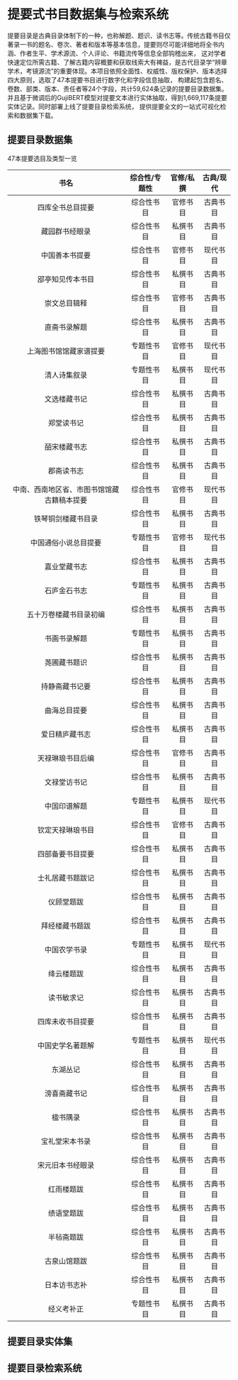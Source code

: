 # 提要式书目数据集与检索系统
提要目录是古典目录体制下的一种，也称解题、题识、读书志等。传统古籍书目仅著录一书的题名、卷次、著者和版本等基本信息，提要则尽可能详细地将全书内涵、作者生平、学术源流、个人评论、书籍流传等信息全部钩稽出来，
这对学者快速定位所需古籍、了解古籍内容概要和获取线索大有裨益，是古代目录学“辨章学术，考镜源流”的重要体现。本项目依照全面性、权威性、版权保护、版本选择四大原则，选取了47本提要书目进行数字化和字段信息抽取，
构建起包含题名、卷数、部类、版本、责任者等24个字段，共计59,624条记录的提要目录数据集。并且基于微调后的GujiBERT模型对提要文本进行实体抽取，得到1,669,117条提要实体记录。同时部署上线了提要目录检索系统，
提供提要全文的一站式可视化检索和数据集下载。  
## 提要目录数据集
47本提要选目及类型一览

| 书名 | 综合性/专题性 | 官修/私撰 |	古典/现代 |
| :---: | :---: | :---: | :---: |
| 四库全书总目提要 | 综合性书目 | 官修书目	| 古典书目 |
|藏园群书经眼录|综合性书目|	私撰书目|	古典书目|
|中国善本书提要|	综合性书目|	官修书目|	现代书目|
|郘亭知见传本书目|	综合性书目|	私撰书目|	古典书目|
|崇文总目辑释|	综合性书目|	官修书目|	古典书目|
|直斋书录解题|	综合性书目|	私撰书目|	古典书目|
|上海图书馆馆藏家谱提要|	专题性书目|	官修书目|	现代书目|
|清人诗集叙录	|专题性书目	|私撰书目|	现代书目|
|文选楼藏书记|	综合性书目|	私撰书目|	古典书目|
|郑堂读书记|	综合性书目|	私撰书目|	古典书目|
|皕宋楼藏书志|	综合性书目|	私撰书目|	古典书目|
|郡斋读书志|	综合性书目|	私撰书目|	古典书目|
|中南、西南地区省、市图书馆馆藏古籍稿本提要|	综合性书目|	官修书目|	现代书目|
|铁琴铜剑楼藏书目录|	综合性书目|	私撰书目	|古典书目|
|中国通俗小说总目提要	|专题性书目|	官修书目|	现代书目|
|嘉业堂藏书志	|综合性书目|	私撰书目	|古典书目|
|石庐金石书志|	专题性书目|	私撰书目|古典书目|
|五十万卷楼藏书目录初编|	综合性书目	|私撰书目|	古典书目|
|书画书录解题|	专题性书目|	私撰书目	|古典书目|
|荛圃藏书题识	|综合性书目|	私撰书目	|古典书目|
|持静斋藏书记要|	综合性书目|	私撰书目|	古典书目|
|曲海总目提要|	综合性书目|	私撰书目|	古典书目|
|爱日精庐藏书志|	综合性书目|	私撰书目|	古典书目|
|天禄琳琅书目后编|	综合性书目|	官修书目|	古典书目|
|文禄堂访书记|	综合性书目|	私撰书目|	古典书目|
|中国印谱解题|	专题性书目|	私撰书目|	现代书目|
|钦定天禄琳琅书目|	综合性书目|	官修书目|	古典书目|
|四部备要书目提要	|综合性书目|	私撰书目|	古典书目|
|士礼居藏书题跋记|	综合性书目|	私撰书目|	古典书目|
|仪顾堂题跋|	综合性书目|	私撰书目|	古典书目|
|拜经楼藏书题跋|	综合性书目|	私撰书目|	古典书目|
|中国农学书录|	专题性书目|	私撰书目|	现代书目|
|绛云楼题跋|	综合性书目|	私撰书目|	古典书目|
|读书敏求记|	综合性书目|	私撰书目|	古典书目|
|四库未收书目提要|	综合性书目|	私撰书目	|古典书目|
|中国史学名著题解|	专题性书目|	私撰书目	|现代书目|
|东湖丛记|	综合性书目|	私撰书目	|古典书目|
|滂喜斋藏书记|	综合性书目|	私撰书目	|古典书目|
|楹书隅录|	综合性书目|	私撰书目	|古典书目|
|宝礼堂宋本书录|	综合性书目|	私撰书目|	古典书目|
|宋元旧本书经眼录|	综合性书目|	私撰书目|	古典书目|
|红雨楼题跋|	综合性书目|	私撰书目	|古典书目|
|绩语堂题跋|	综合性书目|	私撰书目|	古典书目|
|半毡斋题跋|	综合性书目|	私撰书目|	古典书目|
|古泉山馆题跋|	综合性书目|	私撰书目|	古典书目|
|日本访书志补|	综合性书目|	私撰书目|	古典书目|
|经义考补正|	专题性书目|	私撰书目|	古典书目|

## 提要目录实体集



## 提要目录检索系统
